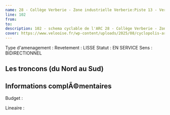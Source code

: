 ```yaml
---
name: 28 - Collège Verberie - Zone industrielle Verberie:Piste 13 - Verberie - Saint-Vaast-de-Longmont - Saintines 
line: 102
from: 
to:  
description: 102 - schema cyclable de l'ARC 28 - Collège Verberie - Zone industrielle Verberie:Piste 13 - Verberie - Saint-Vaast-de-Longmont - Saintines 
cover: https://www.velooise.fr/wp-content/uploads/2025/08/cyclopolis-arc-102.jpg
---
```

Type d'amenagement : 
Revetement : LISSE
Statut : EN SERVICE
Sens : BIDIRECTIONNEL
## Les troncons (du Nord au Sud)

## Informations complÃ©mentaires

Budget  : 

Lineaire :

